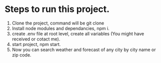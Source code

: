 # Steps to run this project.

1. Clone the project, command will be git clone <url of repo>
2. Install node modules and dependancies, npm i.
3. create .env file at root level, create all variables (You might have received or cotact me).
4. start project, npm start.
5. Now you can search weather and forecast of any city by city name or zip code.
